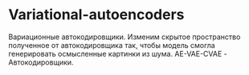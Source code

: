# Variational-autoencoders
Вариационные автокодировщики. Изменим скрытое пространство полученное от автокодировщика так, чтобы модель смогла генерировать осмысленные картинки из шума.
AE-VAE-CVAE - Автокодировщики.
